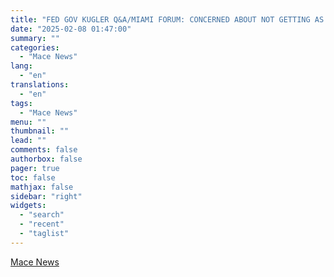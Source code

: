 ```yaml
---
title: "FED GOV KUGLER Q&A/MIAMI FORUM: CONCERNED ABOUT NOT GETTING AS MUCH HELP FROM GOODS INFLATION; SEE SOME PROGRESS IN SOME BUT NOT ALL COMPONENTS"
date: "2025-02-08 01:47:00"
summary: ""
categories:
  - "Mace News"
lang:
  - "en"
translations:
  - "en"
tags:
  - "Mace News"
menu: ""
thumbnail: ""
lead: ""
comments: false
authorbox: false
pager: true
toc: false
mathjax: false
sidebar: "right"
widgets:
  - "search"
  - "recent"
  - "taglist"
---
```




[Mace News](https://www.tradingview.com/news/macenews:830b69013094b:0-fed-gov-kugler-q-a-miami-forum-concerned-about-not-getting-as-much-help-from-goods-inflation-see-some-progress-in-some-but-not-all-components/)
